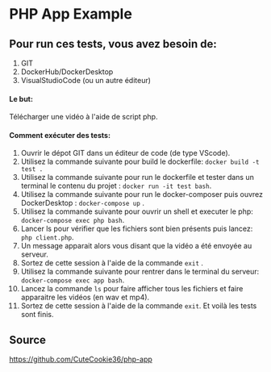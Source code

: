 # PHP App Example

## Pour run ces tests, vous avez besoin de:
1. GIT
2. DockerHub/DockerDesktop 
3. VisualStudioCode (ou un autre éditeur)

#### Le but: 
Télécharger une vidéo à l'aide de script php.

#### Comment exécuter des tests:
1. Ouvrir le dépot GIT dans un éditeur de code (de type VScode).
2. Utilisez la commande suivante pour build le dockerfile: `docker build -t test .`
3. Utilisez la commande suivante pour run le dockerfile et tester dans un terminal le contenu du projet : `docker run -it test bash`.
4. Utilisez la commande suivante pour run le docker-composer puis ouvrez DockerDesktop : `docker-compose up` .
5. Utilisez la commande suivante pour ouvrir un shell et executer le php: `docker-compose exec php bash`.
6. Lancer ls pour vérifier que les fichiers sont bien présents puis lancez: `php client.php`.
7. Un message apparait alors vous disant que la vidéo a été envoyée au serveur.
8. Sortez de cette session à l'aide de la commande `exit` .
9. Utilisez la commande suivante pour rentrer dans le terminal du serveur: `docker-compose exec app bash`.
10. Lancez la commande `ls` pour faire afficher tous les fichiers et faire apparaitre les vidéos (en wav et mp4).
11. Sortez de cette session à l'aide de la commande `exit`. Et voilà les tests sont finis. 

## Source
https://github.com/CuteCookie36/php-app
